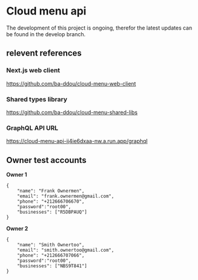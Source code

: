 # Cloud menu api

The development of this project is ongoing, therefor the latest updates can be found in the develop branch.

## relevent references

### Next.js web client

https://github.com/ba-ddou/cloud-menu-web-client

### Shared types library

https://github.com/ba-ddou/cloud-menu-shared-libs

### GraphQL API URL

https://cloud-menu-api-ij4ie6dxaa-nw.a.run.app/graphql

## Owner test accounts

**Owner 1**

```
{
    "name": "Frank Ownermen",
    "email": "frank.ownermen@gmail.com",
    "phone": "+212666706670",
    "password":"root00",
    "businesses": ["R5DBPAUQ"]
}
```

**Owner 2**

```
{
    "name": "Smith Ownertoo",
    "email": "smith.ownertoo@gmail.com",
    "phone": "+212666707066",
    "password":"root00",
    "businesses": ["NBS9T841"]
}
```
